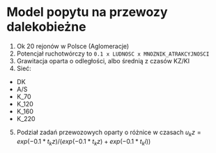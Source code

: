 # Model popytu na przewozy dalekobieżne

1. Ok 20 rejonów w Polsce (Aglomeracje)
2. Potencjał ruchotwórczy to `0.1 x LUDNOSC x MNOZNIK_ATRAKCYJNOSCI`
3. Grawitacja oparta o odległości, albo średnią z czasów KZ/KI
4. Sieć:
* DK
* A/S
* K_70
* K_120
* K_160
* K_220
5. Podział zadań przewozowych oparty o różnice w czasach $u_kz = exp(-0.1*t_kz)/(exp(-0.1*t_kz)+exp(-0.1*t_ki))$

